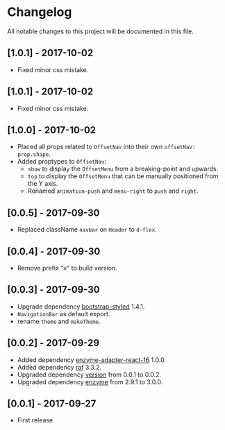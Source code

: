 # Changelog

All notable changes to this project will be documented in this file.

## [1.0.1] - 2017-10-02

- Fixed minor css mistake.

## [1.0.1] - 2017-10-02

- Fixed minor css mistake.

## [1.0.0] - 2017-10-02

- Placed all props related to `OffsetNav` into their own `offsetNav: prop.shape`.
- Added proptypes to `OffsetNav`:
  - `show` to display the `OffsetMenu` from a breaking-point and upwards.
  - `top` to display the `OffsetMenu` that can be manually positioned from the Y axis.
  - Renamed `animation-push` and `menu-right` to `push` and `right`.
  
## [0.0.5] - 2017-09-30

- Replaced className `navbar` on `Header` to `d-flex`. 

## [0.0.4] - 2017-09-30

- Remove prefix "v" to build version.

## [0.0.3] - 2017-09-30

- Upgrade dependency [bootstrap-styled](https://module.kopaxgroup.com/styled-components/bootstrap-styled/tags/v1.4.1) 1.4.1.
- `NavigationBar` as default export.
- rename `theme` and `makeTheme`.

## [0.0.2] - 2017-09-29

- Added dependency [enzyme-adapter-react-16](https://www.npmjs.com/package/enzyme-adapter-react-16) 1.0.0.
- Added dependency [raf](https://www.npmjs.com/package/raf) 3.3.2.
- Upgraded dependency [version](https://www.npmjs.com/package/version) from 0.0.1 to 0.0.2.
- Upgraded dependency [enzyme](https://www.npmjs.com/package/enzyme) from 2.9.1 to 3.0.0.

## [0.0.1] - 2017-09-27

- First release
